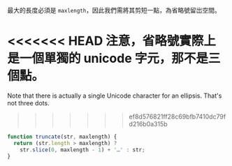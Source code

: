最大的長度必須是 `maxlength`，因此我們需將其剪短一點，為省略號留岀空間。

<<<<<<< HEAD
注意，省略號實際上是一個單獨的 unicode 字元，那不是三個點。
=======
Note that there is actually a single Unicode character for an ellipsis. That's not three dots.
>>>>>>> ef8d576821ff28c69bfb7410dc79fd216b0a315b

```js run demo
function truncate(str, maxlength) {
  return (str.length > maxlength) ?
    str.slice(0, maxlength - 1) + '…' : str;
}
```
